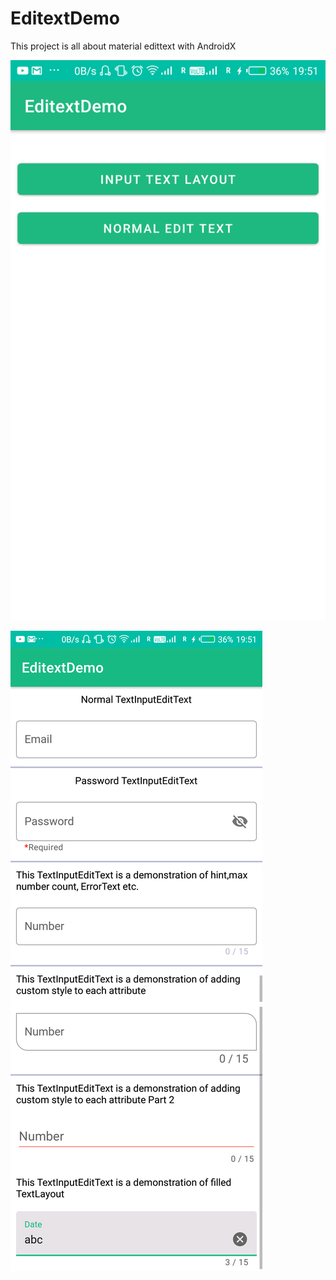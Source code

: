 # EditextDemo
This project is all about material edittext with AndroidX

![alt text](https://github.com/ritx87/EditextDemo/blob/master/Screenshot_20190402-195144.png)

![alt text](https://github.com/ritx87/EditextDemo/blob/master/Screenshot_20190402-195131.png)
